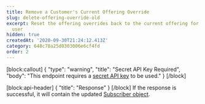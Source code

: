 ```yaml
---
title: Remove a Customer's Current Offering Override
slug: delete-offering-override-old
excerpt: Reset the offering overrides back to the current offering for a specific
  user
hidden: true
createdAt: '2020-09-30T21:24:12.413Z'
category: 648c78a25d0303006e6cf4fd
order: 2
---
```

[block:callout]
{
  "type": "warning",
  "title": "Secret API Key Required",
  "body": "This endpoint requires a [secret API key](doc:authentication) to be used."
}
[/block]

[block:api-header]
{
  "title": "Response"
}
[/block]
If the response is successful, it will contain the updated [Subscriber object](ref:subscribers#the-subscriber-object).